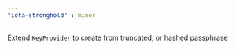 ```yaml
---
"iota-stronghold" : minor
---
```


Extend `KeyProvider` to create from truncated, or hashed passphrase